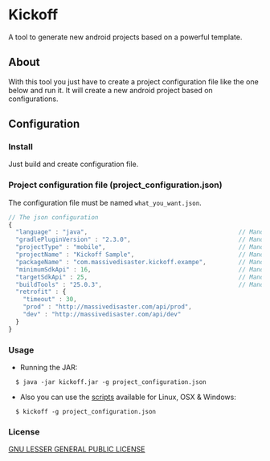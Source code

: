 Kickoff
===============
A tool to generate new android projects based on a powerful template.

About
-----
With this tool you just have to create a project configuration file like the one below and run it. 
It will create a new android project based on configurations.

Configuration
-------------
### Install

Just build and create configuration file.

### Project configuration file (project_configuration.json)

The configuration file must be named `what_you_want.json`.
```js
// The json configuration
{
  "language" : "java",                                          // Mandatory
  "gradlePluginVersion" : "2.3.0",                              // Mandatory
  "projectType" : "mobile",                                     // Mandatory
  "projectName" : "Kickoff Sample",                             // Mandatory
  "packageName" : "com.massivedisaster.kickoff.exampe",         // Mandatory
  "minimumSdkApi" : 16,                                         // Mandatory
  "targetSdkApi" : 25,                                          // Mandatory
  "buildTools" : "25.0.3",                                      // Mandatory
  "retrofit" : {
    "timeout" : 30,
    "prod" : "http://massivedisaster.com/api/prod",
    "dev" : "http://massivedisaster.com/api/dev"
  }
}

```

### Usage

- Running the JAR:
```
  $ java -jar kickoff.jar -g project_configuration.json
```

- Also you can use the [scripts](https://github.com/massivedisaster/kickoff/tree/master/scripts) available for Linux, OSX & Windows:
```
  $ kickoff -g project_configuration.json
```

### License
[GNU LESSER GENERAL PUBLIC LICENSE](LICENSE.md)
